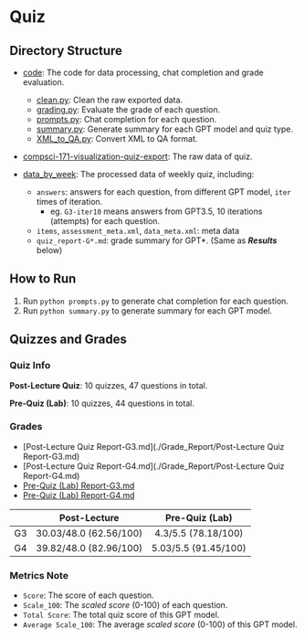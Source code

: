 # Quiz

## Directory Structure

- [code](./code): The code for data processing, chat completion and grade evaluation.
  - [clean.py](./code/clean.py): Clean the raw exported data.
  - [grading.py](./code/grading.py): Evaluate the grade of each question.
  - [prompts.py](./code/prompts.py): Chat completion for each question.
  - [summary.py](./code/summary.py): Generate summary for each GPT model and quiz type.
  - [XML_to_QA.py](./code/XML_to_QA.py): Convert XML to QA format.

- [compsci-171-visualization-quiz-export](./compsci-171-visualization-quiz-export): The raw data of quiz.

- [data_by_week](./data_by_week): The processed data of weekly quiz, including:
  - `answers`: answers for each question, from different GPT model, `iter` times of iteration.
    - eg. `G3-iter10` means answers from GPT3.5, 10 iterations (attempts) for each question.
  - `items`, `assessment_meta.xml`, `data_meta.xml`: meta data
  - `quiz_report-G*.md`: grade summary for GPT*. (Same as __*Results*__ below)


## How to Run

1. Run `python prompts.py` to generate chat completion for each question.
2. Run `python summary.py` to generate summary for each GPT model.


## Quizzes and Grades

### Quiz Info

**Post-Lecture Quiz**: 10 quizzes, 47 questions in total.

**Pre-Quiz (Lab)**: 10 quizzes, 44 questions in total.

### Grades

  - [Post-Lecture Quiz Report-G3.md](./Grade_Report/Post-Lecture Quiz Report-G3.md)
  - [Post-Lecture Quiz Report-G4.md](./Grade_Report/Post-Lecture Quiz Report-G4.md)
  - [Pre-Quiz (Lab) Report-G3.md](<./Grade_Report/Pre-Quiz (Lab) Report-G3.md>)
  - [Pre-Quiz (Lab) Report-G4.md](<./Grade_Report/Pre-Quiz (Lab) Report-G4.md>)

|              |      Post-Lecture      |    Pre-Quiz (Lab)    |
|:------------:|:----------------------:|:--------------------:|
|      G3      | 30.03/48.0 (62.56/100) | 4.3/5.5 (78.18/100)  |
|      G4      | 39.82/48.0 (82.96/100) | 5.03/5.5 (91.45/100) |

### Metrics Note

- `Score`: The score of each question.
- `Scale_100`: The _scaled score_ (0-100) of each question.
- `Total Score`: The total quiz score of this GPT model.
- `Average Scale_100`: The average _scaled score_ (0-100) of this GPT model.